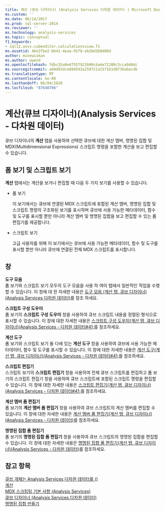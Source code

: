 ```yaml
---
title: 계산 (큐브 디자이너) (Analysis Services 다차원 데이터) | Microsoft Docs
ms.custom: ''
ms.date: 06/14/2017
ms.prod: sql-server-2014
ms.reviewer: ''
ms.technology: analysis-services
ms.topic: conceptual
f1_keywords:
- sql12.asvs.cubeeditor.calculationsview.f1
ms.assetid: 46e2fbe2-bb41-4eaa-91f8-eb2bd3b8d00d
author: minewiskan
ms.author: owend
ms.openlocfilehash: fdbc35a8e47557923b90cda4e72280c3cca940dc
ms.sourcegitcommit: ad4d92dce894592a259721a1571b1d8736abacdb
ms.translationtype: MT
ms.contentlocale: ko-KR
ms.lasthandoff: 08/04/2020
ms.locfileid: "87648706"
---
```

# <a name="calculations-cube-designer-analysis-services---multidimensional-data"></a>계산(큐브 디자이너)(Analysis Services - 다차원 데이터)
  큐브 디자이너의 **계산** 탭을 사용하여 선택한 큐브에 대한 계산 멤버, 명명된 집합 및 MDX(Multidimensional Expressions) 스크립트 명령을 포함한 계산을 보고 편집할 수 있습니다.  
  
## <a name="form-view-and-script-view"></a>폼 보기 및 스크립트 보기  
 **계산** 탭에서는 계산을 보거나 편집할 때 다음 두 가지 보기를 사용할 수 있습니다.  
  
-   폼 보기  
  
     이 보기에서는 큐브에 연결된 MDX 스크립트에 포함된 계산 멤버, 명명된 집합 및 스크립트 명령의 구조화된 보기를 표시하며 큐브에 사용 가능한 메타데이터, 함수 및 도구를 표시할 뿐만 아니라 계산 멤버 및 명명된 집합을 보고 편집할 수 있는 폼 편집기를 제공합니다.  
  
-   스크립트 보기  
  
     고급 사용자를 위해 이 보기에서는 큐브에 사용 가능한 메타데이터, 함수 및 도구를 표시할 뿐만 아니라 큐브에 연결된 전체 MDX 스크립트를 표시합니다.  
  
## <a name="panes"></a>창  
 **도구 모음**  
 폼 보기와 스크립트 보기 모두의 도구 모음을 사용 하 여이 탭에서 일반적인 작업을 수행할 수 있습니다. 이 창에 대 한 자세한 내용은 [도구 모음 &#40;계산 탭, 큐브 디자이너&#41; &#40;Analysis Services 다차원 데이터&#41;](toolbar-calculations-tab-cube-designer-analysis-services-multidimensional-data.md)를 참조 하세요.  
  
 **스크립트 구성 도우미**  
 폼 보기의 **스크립트 구성 도우미** 창을 사용하여 큐브 스크립트 내용을 정렬된 형식으로 표시할 수 있습니다. 이 창에 대한 자세한 내용은 [스크립트 구성 도우미&#40;계산 탭, 큐브 디자이너&#41;&#40;Analysis Services - 다차원 데이터#41;](script-organizer-cube-designer-analysis-services-multidimensional-data.md)를 참조하세요.  
  
 **계산 도구**  
 폼 보기와 스크립트 보기 둘 다에 있는 **계산 도구** 창을 사용하여 큐브에 사용 가능한 메타데이터, 함수 및 도구를 표시할 수 있습니다. 이 창에 대한 자세한 내용은 [계산 도구&#40;계산 탭, 큐브 디자이너&#41;&#40;Analysis Services - 다차원 데이터#41;](calculation-tools-cube-designer-analysis-services-multidimensional-data.md)를 참조하세요.  
  
 **스크립트 편집기**  
 스크립트 보기의 **스크립트 편집기** 창을 사용하여 전체 큐브 스크립트를 편집하고 폼 보기의 스크립트 편집기 창을 사용하여 큐브 스크립트에 포함된 스크립트 명령을 편집할 수 있습니다. 이 창에 대한 자세한 내용은 [스크립트 편집기&#40;계산 탭, 큐브 디자이너&#41;&#40;Analysis Services - 다차원 데이터#41;](script-editor-calculations-cube-designer-analysis-services-multidimensional-data.md)를 참조하세요.  
  
 **계산 멤버 폼 편집기**  
 폼 보기의 **계산 멤버 폼 편집기** 창을 사용하여 큐브 스크립트의 계산 멤버를 편집할 수 있습니다. 이 창에 대한 자세한 내용은 [계산 멤버 폼 편집기&#40;계산 탭, 큐브 디자이너&#41;&#40;Analysis Services - 다차원 데이터&#41;](calculated-member-form-editor-cube-designer-analysis-services-multidimensional-data.md)를 참조하세요.  
  
 **명명된 집합 폼 편집기**  
 폼 보기의 **명명된 집합 폼 편집기** 창을 사용하여 큐브 스크립트의 명명된 집합을 편집할 수 있습니다. 이 창에 대한 자세한 내용은 [명명된 집합 폼 편집기&#40;계산 탭, 큐브 디자이너&#41;&#40;Analysis Services - 다차원 데이터&#41;](named-set-form-editor-cube-designer-analysis-services-multidimensional-data.md)를 참조하세요.  
  
## <a name="see-also"></a>참고 항목  
 [큐브 개체는 Analysis Services 다차원 데이터를 &#40;&#41;](multidimensional-models-olap-logical-cube-objects/cube-objects-analysis-services-multidimensional-data.md)   
 [계산](multidimensional-models-olap-logical-cube-objects/calculations.md)   
 [MDX 스크립팅 기본 사항 &#40;Analysis Services&#41;](multidimensional-models/mdx/mdx-scripting-fundamentals-analysis-services.md)   
 [큐브 디자이너 &#40;Analysis Services 다차원 데이터&#41;](cube-designer-analysis-services-multidimensional-data.md)   
 [명명된 집합 만들기](multidimensional-models/create-named-sets.md)  
  
  
